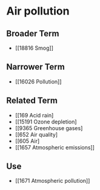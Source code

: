 # Air pollution  

## Broader Term

- [[18816 Smog]]  

## Narrower Term

- [[16026 Pollution]]  

## Related Term

- [[169 Acid rain]
- [[15191 Ozone depletion]
- [[9365 Greenhouse gases]
- [[652 Air quality]
- [[605 Air]
- [[1657 Atmospheric emissions]]  

## Use

- [[1671 Atmospheric pollution]]  

